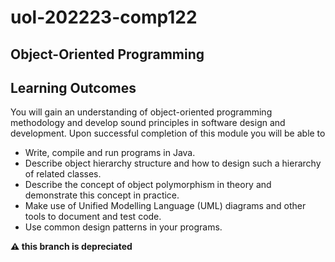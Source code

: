 # uol-202223-comp122
Object-Oriented Programming
---
## Learning Outcomes
You will gain an understanding of object-oriented programming methodology and develop sound principles in software design and development. Upon successful completion of this module you will be able to
- Write, compile and run programs in Java.
- Describe object hierarchy structure and how to design such a hierarchy of related classes.
- Describe the concept of object polymorphism in theory and demonstrate this concept in practice.
- Make use of Unified Modelling Language (UML) diagrams and other tools to document and test code.
- Use common design patterns in your programs.

**⚠️ this branch is depreciated**

